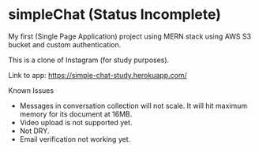 # simpleChat (Status Incomplete)

My first (Single Page Application) project using MERN stack using AWS S3 bucket and custom authentication.

This is a clone of Instagram (for study purposes).

Link to app: https://simple-chat-study.herokuapp.com/


Known Issues
- Messages in conversation collection will not scale. It will hit maximum memory for its document at 16MB.
- Video upload is not supported yet.
- Not DRY.
- Email verification not working yet.
